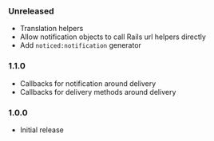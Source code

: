 ### Unreleased

* Translation helpers
* Allow notification objects to call Rails url helpers directly
* Add `noticed:notification` generator

### 1.1.0

* Callbacks for notification around delivery
* Callbacks for delivery methods around delivery


### 1.0.0

* Initial release
